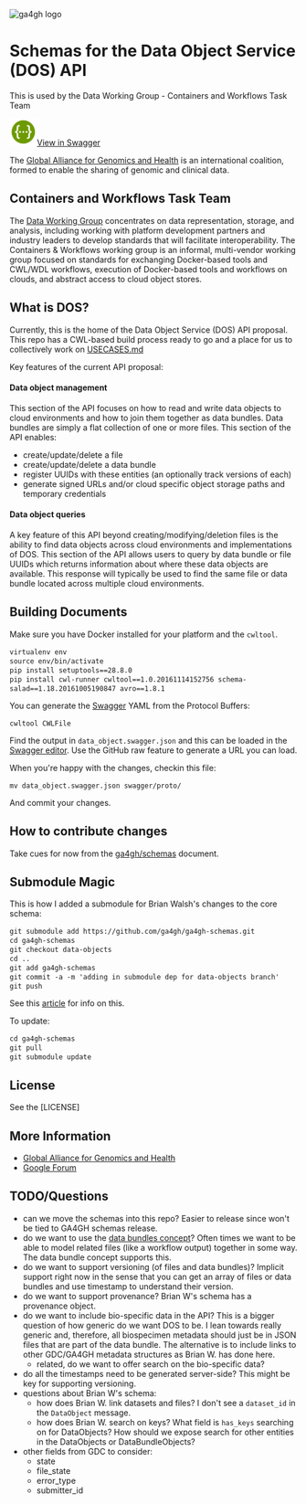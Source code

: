 ![ga4gh logo](http://genomicsandhealth.org/files/logo_ga.png)

Schemas for the Data Object Service (DOS) API
=============================================

This is used by the Data Working Group - Containers and Workflows Task Team

<img src="swagger_editor.png" width="48">[View in Swagger](http://editor.swagger.io/#/?import=https://raw.githubusercontent.com/ga4gh/data-object-schemas/feature/protobuf-bdo-2/swagger/proto/data_object.swagger.json)

The [Global Alliance for Genomics and Health](http://genomicsandhealth.org/) is an international
coalition, formed to enable the sharing of genomic and clinical data.

Containers and Workflows Task Team
----------------------------------

The [Data Working Group](http://ga4gh.org/#/) concentrates on data representation, storage, and analysis, including working with platform development partners and industry leaders to develop standards that will facilitate interoperability. The Containers & Workflows working group is an informal, multi-vendor working group focused on standards for exchanging Docker-based tools and CWL/WDL workflows, execution of Docker-based tools and workflows on clouds, and abstract access to cloud object stores.

What is DOS?
------------

Currently, this is the home of the Data Object Service (DOS) API proposal. This repo has a CWL-based build process ready to go and a place for us to collectively work on [USECASES.md](USECASES.md)

Key features of the current API proposal:

#### Data object management

This section of the API focuses on how to read and write data objects to cloud environments
and how to join them together as data bundles.  Data bundles are simply a flat collection
of one or more files.  This section of the API enables:

* create/update/delete a file
* create/update/delete a data bundle
* register UUIDs with these entities (an optionally track versions of each)
* generate signed URLs and/or cloud specific object storage paths and temporary credentials

#### Data object queries

A key feature of this API beyond creating/modifying/deletion files is the ability to
find data objects across cloud environments and implementations of DOS.  This
section of the API allows users to query by data bundle or file UUIDs which returns
information about where these data objects are available.  This response will
typically be used to find the same file or data bundle located across multiple
cloud environments.

Building Documents
------------------

Make sure you have Docker installed for your platform and the `cwltool`.

    virtualenv env
    source env/bin/activate
    pip install setuptools==28.8.0
    pip install cwl-runner cwltool==1.0.20161114152756 schema-salad==1.18.20161005190847 avro==1.8.1

You can generate the [Swagger](http://swagger.io/) YAML from the Protocol Buffers:

    cwltool CWLFile

Find the output in `data_object.swagger.json` and this can be loaded in the [Swagger editor](http://swagger.io/swagger-editor/).  Use the GitHub raw feature to generate a URL you can load.

When you're happy with the changes, checkin this file:

    mv data_object.swagger.json swagger/proto/

And commit your changes.

How to contribute changes
-------------------------

Take cues for now from the [ga4gh/schemas](https://github.com/ga4gh/schemas/blob/master/CONTRIBUTING.rst) document.

Submodule Magic
---------------

This is how I added a submodule for Brian Walsh's changes to the core schema:

    git submodule add https://github.com/ga4gh/ga4gh-schemas.git
    cd ga4gh-schemas
    git checkout data-objects
    cd ..
    git add ga4gh-schemas
    git commit -a -m 'adding in submodule dep for data-objects branch'
    git push

See this [article](https://stackoverflow.com/questions/1777854/git-submodules-specify-a-branch-tag) for info on this.

To update:

    cd ga4gh-schemas
    git pull
    git submodule update

License
-------

See the [LICENSE]

More Information
----------------

* [Global Alliance for Genomics and Health](http://genomicsandhealth.org)
* [Google Forum](https://groups.google.com/forum/#!forum/ga4gh-dwg-containers-workflows)


TODO/Questions
--------------
* can we move the schemas into this repo? Easier to release since won't be tied to GA4GH schemas release.
* do we want to use the [data bundles concept](https://docs.google.com/document/d/1d-9eu5X6ioOlqOJ9kkY8lHvXDF-KoynlmqJbuKVPMF0/edit#heading=h.b3jd47oqdd2e)? Often times we want to be able to model related files (like a workflow output) together in some way.  The data bundle concept supports this.
* do we want to support versioning (of files and data bundles)?  Implicit support right now in the sense that you can get an array of files or data bundles and use timestamp to understand their version.
* do we want to support provenance?  Brian W's schema has a provenance object.
* do we want to include bio-specific data in the API?  This is a bigger question of how generic do we want DOS to be.  I lean towards really generic and, therefore, all biospecimen metadata should just be in JSON files that are part of the data bundle.  The alternative is to include links to other GDC/GA4GH metadata structures as Brian W. has done here.  
    * related, do we want to offer search on the bio-specific data?
* do all the timestamps need to be generated server-side?  This might be key for supporting versioning.
* questions about Brian W's schema:
    * how does Brian W. link datasets and files?  I don't see a `dataset_id` in the `DataObject` message.
    * how does Brian W. search on keys?  What field is `has_keys` searching on for DataObjects?  How should we expose search for other entities in the DataObjects or DataBundleObjects?
* other fields from GDC to consider:
    * state
    * file_state
    * error_type
    * submitter_id
